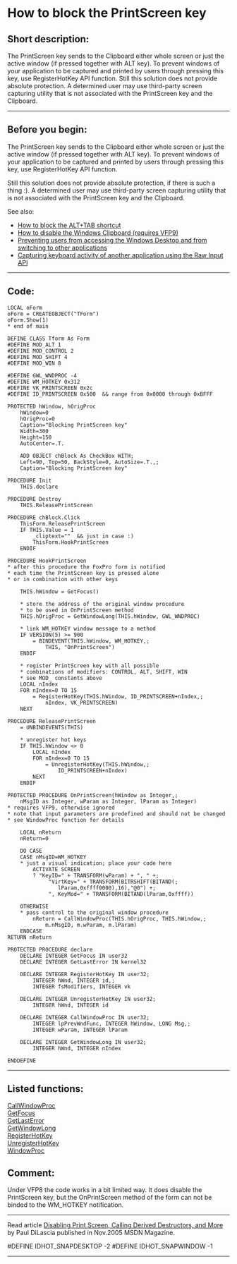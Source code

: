 <link rel="stylesheet" type="text/css" href="../css/win32api.css">  
<link rel="stylesheet" href="https://cdnjs.cloudflare.com/ajax/libs/font-awesome/4.7.0/css/font-awesome.min.css">

# How to block the PrintScreen key

## Short description:
The PrintScreen key sends to the Clipboard either whole screen or just the active window (if pressed together with ALT key). To prevent windows of your application to be captured and printed by users through pressing this key, use RegisterHotKey API function. Still this solution does not provide absolute protection. A determined user may use third-party screen capturing utility that is not associated with the PrintScreen key and the Clipboard.   
***  


## Before you begin:
The PrintScreen key sends to the Clipboard either whole screen or just the active window (if pressed together with ALT key). To prevent windows of your application to be captured and printed by users through pressing this key, use RegisterHotKey API function.  

Still this solution does not provide absolute protection, if there is such a thing :). A determined user may use third-party screen capturing utility that is not associated with the PrintScreen key and the Clipboard.   

See also:

* [How to block the ALT+TAB shortcut](sample_432.md)  
* [How to disable the Windows Clipboard (requires VFP9)](sample_488.md)  
* [Preventing users from accessing the Windows Desktop and from switching to other applications](sample_492.md)  
* [Capturing keyboard activity of another application using the Raw Input API](sample_572.md)  

  
***  


## Code:
```foxpro  
LOCAL oForm
oForm = CREATEOBJECT("TForm")
oForm.Show(1)
* end of main

DEFINE CLASS Tform As Form
#DEFINE MOD_ALT 1
#DEFINE MOD_CONTROL 2
#DEFINE MOD_SHIFT 4
#DEFINE MOD_WIN 8

#DEFINE GWL_WNDPROC -4
#DEFINE WM_HOTKEY 0x312
#DEFINE VK_PRINTSCREEN 0x2c
#DEFINE ID_PRINTSCREEN 0x500  && range from 0x0000 through 0xBFFF

PROTECTED hWindow, hOrigProc
	hWindow=0
	hOrigProc=0
	Caption="Blocking PrintScreen key"
	Width=300
	Height=150
	AutoCenter=.T.

	ADD OBJECT chBlock As CheckBox WITH;
	Left=90, Top=50, BackStyle=0, AutoSize=.T.,;
	Caption="Blocking PrintScreen key"

PROCEDURE Init
	THIS.declare

PROCEDURE Destroy
	THIS.ReleasePrintScreen

PROCEDURE chBlock.Click
	ThisForm.ReleasePrintScreen
	IF THIS.Value = 1
		_cliptext=""  && just in case :)
		ThisForm.HookPrintScreen
	ENDIF
	
PROCEDURE HookPrintScreen
* after this procedure the FoxPro form is notified
* each time the PrintScreen key is pressed alone
* or in combination with other keys

	THIS.hWindow = GetFocus()

	* store the address of the original window procedure
	* to be used in OnPrintScreen method
	THIS.hOrigProc = GetWindowLong(THIS.hWindow, GWL_WNDPROC)

	* link WM_HOTKEY window message to a method
	IF VERSION(5) >= 900
		= BINDEVENT(THIS.hWindow, WM_HOTKEY,;
			THIS, "OnPrintScreen")
	ENDIF

	* register PrintScreen key with all possible
	* combinations of modifiers: CONTROL, ALT, SHIFT, WIN
	* see MOD_ constants above
	LOCAL nIndex
	FOR nIndex=0 TO 15
		= RegisterHotKey(THIS.hWindow, ID_PRINTSCREEN+nIndex,;
			nIndex, VK_PRINTSCREEN)
	NEXT

PROCEDURE ReleasePrintScreen
	= UNBINDEVENTS(THIS)
	
	* unregister hot keys
	IF THIS.hWindow <> 0
		LOCAL nIndex
		FOR nIndex=0 TO 15
			= UnregisterHotKey(THIS.hWindow,;
				ID_PRINTSCREEN+nIndex)
		NEXT
	ENDIF

PROTECTED PROCEDURE OnPrintScreen(hWindow as Integer,;
	nMsgID as Integer, wParam as Integer, lParam as Integer)
* requires VFP9, otherwise ignored
* note that input parameters are predefined and should not be changed
* see WindowProc function for details

	LOCAL nReturn
	nReturn=0
	
	DO CASE
	CASE nMsgID=WM_HOTKEY
	* just a visual indication; place your code here
		ACTIVATE SCREEN
		? "KeyID=" + TRANSFORM(wParam) + ", " +;
			 "VirtKey=" + TRANSFORM(BITRSHIFT(BITAND(;
			 	lParam,0xffff0000),16),"@0") +;
			 ", KeyMod=" + TRANSFORM(BITAND(lParam,0xffff))
		
	OTHERWISE
	* pass control to the original window procedure
		nReturn = CallWindowProc(THIS.hOrigProc, THIS.hWindow,;
			m.nMsgID, m.wParam, m.lParam)
	ENDCASE
RETURN nReturn

PROTECTED PROCEDURE declare
	DECLARE INTEGER GetFocus IN user32
	DECLARE INTEGER GetLastError IN kernel32

	DECLARE INTEGER RegisterHotKey IN user32;
		INTEGER hWnd, INTEGER id,;
		INTEGER fsModifiers, INTEGER vk

	DECLARE INTEGER UnregisterHotKey IN user32;
		INTEGER hWnd, INTEGER id

	DECLARE INTEGER CallWindowProc IN user32;
		INTEGER lpPrevWndFunc, INTEGER hWindow, LONG Msg,;
		INTEGER wParam, INTEGER lParam

	DECLARE INTEGER GetWindowLong IN user32;
		INTEGER hWnd, INTEGER nIndex

ENDDEFINE  
```  
***  


## Listed functions:
[CallWindowProc](../libraries/user32/CallWindowProc.md)  
[GetFocus](../libraries/user32/GetFocus.md)  
[GetLastError](../libraries/kernel32/GetLastError.md)  
[GetWindowLong](../libraries/user32/GetWindowLong.md)  
[RegisterHotKey](../libraries/user32/RegisterHotKey.md)  
[UnregisterHotKey](../libraries/user32/UnregisterHotKey.md)  
[WindowProc](../libraries/kernel32/WindowProc.md)  

## Comment:
Under VFP8 the code works in a bit limited way. It does disable the PrintScreen key, but the OnPrintScreen method of the form can not be binded to the WM_HOTKEY notification.  
  
* * *  
Read article <a href="http://msdn.microsoft.com/msdnmag/issues/05/11/CatWork/">Disabling Print Screen, Calling Derived Destructors, and More</a> by Paul DiLascia published in Nov.2005 MSDN Magazine.  
  
<div class=precode>#DEFINE IDHOT_SNAPDESKTOP -2  
#DEFINE IDHOT_SNAPWINDOW -1  
</div>  
  
***  

